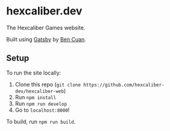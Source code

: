 # hexcaliber.dev

The Hexcaliber Games website.

Built using [Gatsby](https://www.gatsbyjs.com/) by [Ben Cuan](https://bencuan.me).


## Setup

To run the site locally:
1. Clone this repo (`git clone https://github.com/hexcaliber-dev/hexcaliber-web`)
2. Run `npm install`
3. Run `npm run develop`
4. Go to `localhost:8000`!

To build, run `npm run build`.
